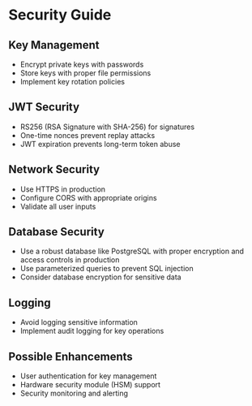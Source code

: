 # Security Guide

## Key Management
- Encrypt private keys with passwords
- Store keys with proper file permissions
- Implement key rotation policies

## JWT Security
- RS256 (RSA Signature with SHA-256) for signatures
- One-time nonces prevent replay attacks
- JWT expiration prevents long-term token abuse

## Network Security
- Use HTTPS in production
- Configure CORS with appropriate origins
- Validate all user inputs

## Database Security
- Use a robust database like PostgreSQL with proper encryption and access controls in production
- Use parameterized queries to prevent SQL injection
- Consider database encryption for sensitive data

## Logging
- Avoid logging sensitive information
- Implement audit logging for key operations

## Possible Enhancements
- User authentication for key management
- Hardware security module (HSM) support
- Security monitoring and alerting
